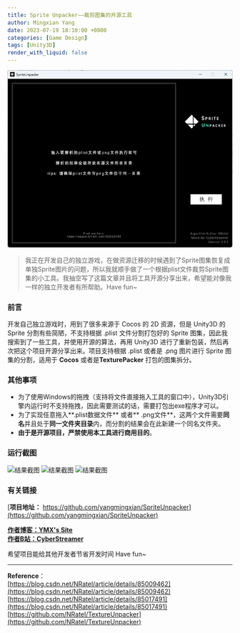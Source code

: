 ```yaml
---
title: Sprite Unpacker——裁剪图集的开源工具
author: Mingxian Yang
date: 2023-07-19 18:10:00 +0800
categories: [Game Design]
tags: [Unity3D]
render_with_liquid: false
---
```


![识别结果截图](/assets/imgs/2023/007.png)

> 我正在开发自己的独立游戏，在做资源迁移的时候遇到了Sprite图集恢复成单独Sprite图片的问题，所以我就顺手做了一个根据plist文件裁剪Sprite图集的小工具。我抽空写了这篇文章并且将工具开源分享出来，希望能对像我一样的独立开发者有所帮助。Have fun~


### 前言  

开发自己独立游戏时，用到了很多来源于 Cocos 的 2D 资源，但是 Unity3D 的 Sprite 分割有些简陋，不支持根据 .plist 文件分割打包好的 Sprite 图集，因此我搜索到了一些工具，并使用开源的算法，再用 Unity3D 进行了重新包装，然后再次把这个项目开源分享出来。项目支持根据 .plist 或者是 .png 图片进行 Sprite 图集的分割，适用于 **Cocos** 或者是**TexturePacker** 打包的图集拆分。

### 其他事项

- 为了使用Windows的拖拽（支持将文件直接拖入工具的窗口中），Unity3D引擎内运行时不支持拖拽，因此需要测试的话，需要打包出exe程序才可以。  
- 为了实现任意拖入**.plist数据文件** 或者** .png文件**，这两个文件需要**同名**并且处于**同一文件夹目录**内，而分割的结果会在此新建一个同名文件夹。
- **由于是开源项目，严禁使用本工具进行商用目的**。


### 运行截图  

![结果截图](https://yangmingxian.comassets/imgs/2023/007.png)
![结果截图](https://yangmingxian.comassets/imgs/2023/008.png)
![结果截图](https://yangmingxian.comassets/imgs/2023/009.png)

### 有关链接

[**项目地址：** https://github.com/yangmingxian/SpriteUnpacker](https://github.com/yangmingxian/SpriteUnpacker)


 [**作者博客：YMX's Site**](https://yangmingxian.com)  
 [**作者B站：CyberStreamer**](https://space.bilibili.com/22212765)

希望项目能给其他开发者节省开发时间
Have fun~

--- 
**Reference**：   
[https://blog.csdn.net/NRatel/article/details/85009462](https://blog.csdn.net/NRatel/article/details/85009462)
[https://blog.csdn.net/NRatel/article/details/85017491](https://blog.csdn.net/NRatel/article/details/85017491)
[https://github.com/NRatel/TextureUnpacker](https://github.com/NRatel/TextureUnpacker)






